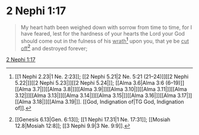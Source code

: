 # 2 Nephi 1:17

> My heart hath been weighed down with sorrow from time to time, for I have feared, lest for the hardness of your hearts the Lord your God should come out in the fulness of his <u>wrath</u>[^a] upon you, that ye be <u>cut off</u>[^b] and destroyed forever;

[2 Nephi 1:17](https://www.churchofjesuschrist.org/study/scriptures/bofm/2-ne/1?lang=eng&id=p17#p17)


[^a]: [[1 Nephi 2.23|1 Ne. 2:23]]; [[2 Nephi 5.21|2 Ne. 5:21 (21–24)]][[2 Nephi 5.22|]][[2 Nephi 5.23|]][[2 Nephi 5.24|]]; [[Alma 3.6|Alma 3:6 (6–19)]][[Alma 3.7|]][[Alma 3.8|]][[Alma 3.9|]][[Alma 3.10|]][[Alma 3.11|]][[Alma 3.12|]][[Alma 3.13|]][[Alma 3.14|]][[Alma 3.15|]][[Alma 3.16|]][[Alma 3.17|]][[Alma 3.18|]][[Alma 3.19|]]. [[God, Indignation of|TG God, Indignation of]].  
[^b]: [[Genesis 6.13|Gen. 6:13]]; [[1 Nephi 17.31|1 Ne. 17:31]]; [[Mosiah 12.8|Mosiah 12:8]]; [[3 Nephi 9.9|3 Ne. 9:9]].  
